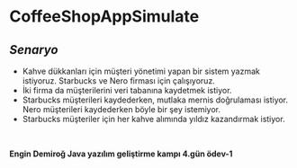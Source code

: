 # CoffeeShopAppSimulate

## *Senaryo*

- Kahve dükkanları için müşteri yönetimi yapan bir sistem yazmak istiyoruz. Starbucks ve Nero firması için çalışıyoruz. <br/>
- İki firma da müşterilerini veri tabanına kaydetmek istiyor. <br/>
- Starbucks müşterileri kaydederken, mutlaka mernis doğrulaması istiyor. Nero müşterileri kaydederken böyle bir şey istemiyor.<br/>
- Starbucks müşteriler için her kahve alımında yıldız kazandırmak istiyor.<br/>
<br/>




**Engin Demiroğ Java yazılım geliştirme kampı 4.gün ödev-1**
